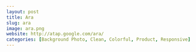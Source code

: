 ```yaml
---
layout: post
title: Ara
slug: ara
image: ara.png
website: http://atap.google.com/ara/
categories: [Background Photo, Clean, Colorful, Product, Responsive]
---
```


